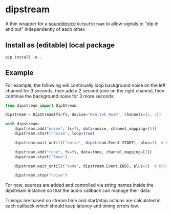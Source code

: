 # dipstream

A thin wrapper for a [sounddevice](https://python-sounddevice.readthedocs.io/en/latest/) `OutputStream` to allow signals to "dip in and out" independently of each other.

## Install as (editable) local package
```
pip install -e .
```

## Example

For example, the following will continually loop background noise on the left channel for 3 seconds, then add a 2 second tone on the right channel, then continue the background noise for 3 more seconds:

```python
from dipstream import DipStream

dipstream = DipStream(fs=fs, device="Realtek ASIO", channels=[1, 2])

with dipstream:
    dipstream.add("noise", fs=fs, data=noise, channel_mapping=[1])
    dipstream.start("noise", loop=True)

    dipstream.wait_until(("noise", dipstream.Event.START), plus=3)  # blocking

    dipstream.add("tone", fs=fs, data=tone, channel_mapping=[2])
    dipstream.start("tone")

    dipstream.wait_until(("tone", dipstream.Event.END), plus=3)  # blocking

    dipstream.stop("noise")
```

For now, sources are added and controlled via string names inside the dipstream instance so that the audio callback can manage their data.

Timings are based on stream time and start/stop actions are calculated in each callback which should keep latency and timing errors low.